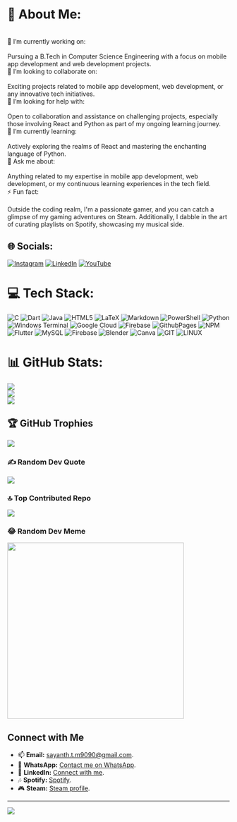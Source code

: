 # 💫 About Me:
<br>🔭 I’m currently working on:<br><br>Pursuing a B.Tech in Computer Science Engineering with a focus on mobile app development and web development projects.<br>👯 I’m looking to collaborate on:<br><br>Exciting projects related to mobile app development, web development, or any innovative tech initiatives.<br>🤝 I’m looking for help with:<br><br>Open to collaboration and assistance on challenging projects, especially those involving React and Python as part of my ongoing learning journey.<br>🌱 I’m currently learning:<br><br>Actively exploring the realms of React and mastering the enchanting language of Python.<br>💬 Ask me about:<br><br>Anything related to my expertise in mobile app development, web development, or my continuous learning experiences in the tech field.<br>⚡ Fun fact:<br><br>Outside the coding realm, I'm a passionate gamer, and you can catch a glimpse of my gaming adventures on Steam. Additionally, I dabble in the art of curating playlists on Spotify, showcasing my musical side.


## 🌐 Socials:
[![Instagram](https://img.shields.io/badge/Instagram-%23E4405F.svg?logo=Instagram&logoColor=white)](https://instagram.com/sayanth_t_m_) [![LinkedIn](https://img.shields.io/badge/LinkedIn-%230077B5.svg?logo=linkedin&logoColor=white)](https://linkedin.com/in/sayanth-t-m) [![YouTube](https://img.shields.io/badge/YouTube-%23FF0000.svg?logo=YouTube&logoColor=white)](https://youtube.com/@Sayanthtm5290) 

# 💻 Tech Stack:
![C](https://img.shields.io/badge/c-%2300599C.svg?style=plastic&logo=c&logoColor=white) ![Dart](https://img.shields.io/badge/dart-%230175C2.svg?style=plastic&logo=dart&logoColor=white) ![Java](https://img.shields.io/badge/java-%23ED8B00.svg?style=plastic&logo=openjdk&logoColor=white) ![HTML5](https://img.shields.io/badge/html5-%23E34F26.svg?style=plastic&logo=html5&logoColor=white) ![LaTeX](https://img.shields.io/badge/latex-%23008080.svg?style=plastic&logo=latex&logoColor=white) ![Markdown](https://img.shields.io/badge/markdown-%23000000.svg?style=plastic&logo=markdown&logoColor=white) ![PowerShell](https://img.shields.io/badge/PowerShell-%235391FE.svg?style=plastic&logo=powershell&logoColor=white) ![Python](https://img.shields.io/badge/python-3670A0?style=plastic&logo=python&logoColor=ffdd54) ![Windows Terminal](https://img.shields.io/badge/Windows%20Terminal-%234D4D4D.svg?style=plastic&logo=windows-terminal&logoColor=white) ![Google Cloud](https://img.shields.io/badge/GoogleCloud-%234285F4.svg?style=plastic&logo=google-cloud&logoColor=white) ![Firebase](https://img.shields.io/badge/firebase-%23039BE5.svg?style=plastic&logo=firebase) ![GithubPages](https://img.shields.io/badge/github%20pages-121013?style=plastic&logo=github&logoColor=white) ![NPM](https://img.shields.io/badge/NPM-%23CB3837.svg?style=plastic&logo=npm&logoColor=white) ![Flutter](https://img.shields.io/badge/Flutter-%2302569B.svg?style=plastic&logo=Flutter&logoColor=white) ![MySQL](https://img.shields.io/badge/mysql-%2300000f.svg?style=plastic&logo=mysql&logoColor=white) ![Firebase](https://img.shields.io/badge/Firebase-039BE5?style=plastic&logo=Firebase&logoColor=white) ![Blender](https://img.shields.io/badge/blender-%23F5792A.svg?style=plastic&logo=blender&logoColor=white) ![Canva](https://img.shields.io/badge/Canva-%2300C4CC.svg?style=plastic&logo=Canva&logoColor=white) ![GIT](https://img.shields.io/badge/Git-fc6d26?style=plastic&logo=git&logoColor=white) ![LINUX](https://img.shields.io/badge/Linux-FCC624?style=plastic&logo=linux&logoColor=black)
# 📊 GitHub Stats:
![](https://github-readme-stats.vercel.app/api?username=sayanth-t-m&theme=dark&hide_border=false&include_all_commits=true&count_private=true)<br/>
![](https://github-readme-streak-stats.herokuapp.com/?user=sayanth-t-m&theme=dark&hide_border=false)<br/>
![](https://github-readme-stats.vercel.app/api/top-langs/?username=sayanth-t-m&theme=dark&hide_border=false&include_all_commits=true&count_private=true&layout=compact)

## 🏆 GitHub Trophies
![](https://github-profile-trophy.vercel.app/?username=sayanth-t-m&theme=tokyonight&no-frame=false&no-bg=true&margin-w=4)

### ✍️ Random Dev Quote
![](https://quotes-github-readme.vercel.app/api?type=horizontal&theme=light)

### 🔝 Top Contributed Repo
![](https://github-contributor-stats.vercel.app/api?username=sayanth-t-m&limit=5&theme=tokyonight&combine_all_yearly_contributions=true)

### 😂 Random Dev Meme
<img src='https://randommeme-five.vercel.app/' style="height: 400px;"/>

## Connect with Me

- 📫 **Email:** [sayanth.t.m9090@gmail.com](mailto:sayanth.t.m9090@gmail.com).
- 📱 **WhatsApp:** [Contact me on WhatsApp](https://wa.me/917012902263).
- 🔗 **LinkedIn:** [Connect with me](https://www.linkedin.com/in/sayanth-t-m-889759218/).
- 🎶 **Spotify:** [Spotify](https://open.spotify.com/user/200iwi2ev4ilm139cwlqja6ns).
- 🎮 **Steam:** [Steam profile](https://steamcommunity.com/profiles/76561199091464283/).


---
[![](https://visitcount.itsvg.in/api?id=sayanth-t-m&icon=4&color=8)](https://visitcount.itsvg.in)

<!-- Proudly created with GPRM ( https://gprm.itsvg.in ) -->
